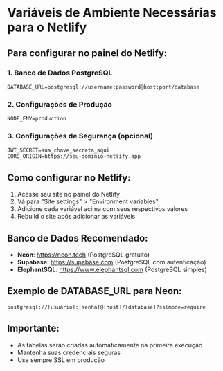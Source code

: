 # Variáveis de Ambiente Necessárias para o Netlify

## Para configurar no painel do Netlify:

### 1. Banco de Dados PostgreSQL
```
DATABASE_URL=postgresql://username:password@host:port/database
```

### 2. Configurações de Produção
```
NODE_ENV=production
```

### 3. Configurações de Segurança (opcional)
```
JWT_SECRET=sua_chave_secreta_aqui
CORS_ORIGIN=https://seu-dominio-netlify.app
```

## Como configurar no Netlify:

1. Acesse seu site no painel do Netlify
2. Vá para "Site settings" > "Environment variables"
3. Adicione cada variável acima com seus respectivos valores
4. Rebuild o site após adicionar as variáveis

## Banco de Dados Recomendado:

- **Neon**: https://neon.tech (PostgreSQL gratuito)
- **Supabase**: https://supabase.com (PostgreSQL com autenticação)
- **ElephantSQL**: https://www.elephantsql.com (PostgreSQL simples)

## Exemplo de DATABASE_URL para Neon:
```
postgresql://[usuário]:[senha]@[host]/[database]?sslmode=require
```

## Importante:
- As tabelas serão criadas automaticamente na primeira execução
- Mantenha suas credenciais seguras
- Use sempre SSL em produção